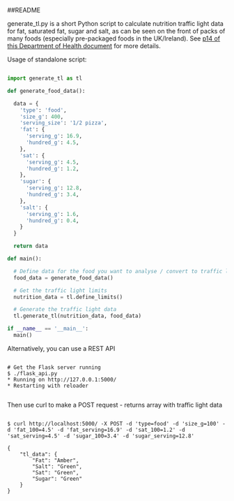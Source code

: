 ##README

generate_tl.py is a short Python script to calculate nutrition traffic light data for fat, saturated fat, sugar and salt, as can be seen on the front of packs of many foods (especially pre-packaged foods in the UK/Ireland).  See [p14 of this Department of Health document](https://www.gov.uk/government/uploads/system/uploads/attachment_data/file/300886/2902158_FoP_Nutrition_2014.pdf) for more details.
 
Usage of standalone script:

```python

import generate_tl as tl

def generate_food_data():

  data = {
    'type': 'food',
    'size_g': 400,
    'serving_size': '1/2 pizza',
    'fat': {
      'serving_g': 16.9,
      'hundred_g': 4.5,
    },
    'sat': {
      'serving_g': 4.5,
      'hundred_g': 1.2,
    },
    'sugar': {
      'serving_g': 12.8,
      'hundred_g': 3.4,
    },
    'salt': {
      'serving_g': 1.6,
      'hundred_g': 0.4,
    }
  }

  return data

def main():

  # Define data for the food you want to analyse / convert to traffic lights
  food_data = generate_food_data()

  # Get the traffic light limits
  nutrition_data = tl.define_limits()

  # Generate the traffic light data
  tl.generate_tl(nutrition_data, food_data)

if __name__ == '__main__':
  main()
```

Alternatively, you can use a REST API

```

# Get the Flask server running
$ ./flask_api.py
* Running on http://127.0.0.1:5000/
* Restarting with reloader
 
```
Then use curl to make a POST request - returns array with traffic light data 

```

$ curl http://localhost:5000/ -X POST -d 'type=food' -d 'size_g=100' -d 'fat_100=4.5' -d 'fat_serving=16.9' -d 'sat_100=1.2' -d 'sat_serving=4.5' -d 'sugar_100=3.4' -d 'sugar_serving=12.8'

{
    "tl_data": {
        "Fat": "Amber",
        "Salt": "Green",
        "Sat": "Green",
        "Sugar": "Green"
    }
}

```
